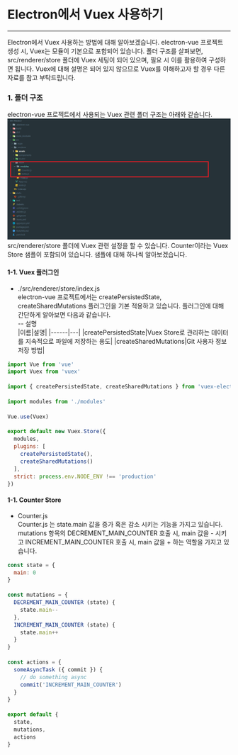 # Electron에서 Vuex 사용하기
* * *
Electron에서 Vuex 사용하는 방법에 대해 알아보겠습니다. electron-vue 프로젝트 생성 시, Vuex는 모듈이 기본으로 포함되어 있습니다. 
폴더 구조를 살펴보면, src/renderer/store 폴더에 Vuex 세팅이 되어 있으며, 필요 시 이를 활용하여 구성하면 됩니다.
Vuex에 대해 설명은 되어 있지 않으므로 Vuex를 이해하고자 할 경우 다른 자료를 참고 부탁드립니다.

### 1. 폴더 구조
electron-vue 프로젝트에서 사용되는 Vuex 관련 폴더 구조는 아래와 같습니다.
![ex_screenshot](./assets//electron_vuex_folder.png)
src/renderer/store 폴더에 Vuex 관련 설정을 할 수 있습니다. Counter이라는 Vuex Store 샘플이 포함되어 있습니다. 샘플에 대해 하나씩 알아보겠습니다.

#### 1-1. Vuex 플러그인
- ./src/renderer/store/index.js   
electron-vue 프로젝트에서는 createPersistedState, createSharedMutations 플러그인을 기본 적용하고 있습니다. 플러그인에 대해 간단하게 알아보면 다음과 같습니다.   
-- 설명   
|이름|설명|
|------|---|
|createPersistedState|Vuex Store로 관리하는 데이터를 지속적으로 파일에 저장하는 용도|
|createSharedMutations|Git 사용자 정보 저장 방법|

``` javascript
import Vue from 'vue'
import Vuex from 'vuex'

import { createPersistedState, createSharedMutations } from 'vuex-electron'

import modules from './modules'

Vue.use(Vuex)

export default new Vuex.Store({
  modules,
  plugins: [
    createPersistedState(),
    createSharedMutations()
  ],
  strict: process.env.NODE_ENV !== 'production'
})
```


#### 1-1. Counter Store
- Counter.js   
Counter.js 는 state.main 값을 증가 혹은 감소 시키는 기능을 가지고 있습니다. mutations 항목의 DECREMENT_MAIN_COUNTER 호출 시, main 값을 - 시키고 INCREMENT_MAIN_COUNTER 호출 시, main 값을 + 하는 역할을 가지고 있습니다.
``` javascript
const state = {
  main: 0
}

const mutations = {
  DECREMENT_MAIN_COUNTER (state) {
    state.main--
  },
  INCREMENT_MAIN_COUNTER (state) {
    state.main++
  }
}

const actions = {
  someAsyncTask ({ commit }) {
    // do something async
    commit('INCREMENT_MAIN_COUNTER')
  }
}

export default {
  state,
  mutations,
  actions
}
```